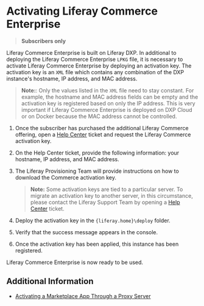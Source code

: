 # Activating Liferay Commerce Enterprise

> **Subscribers only**

Liferay Commerce Enterprise is built on Liferay DXP. In additional to deploying the Liferay Commerce Enterprise `LPKG` file, it is necessary to activate Liferay Commerce Enterprise by deploying an activation key. The activation key is an `XML` file which contains any combination of the DXP instance's hostname, IP address, and MAC address.

> **Note:**: Only the values listed in the `XML` file need to stay constant. For example, the hostname and MAC address fields can be empty and the activation key is registered based on only the IP address. This is very important if Liferay Commerce Enterprise is deployed on DXP Cloud or on Docker because the MAC address cannot be controlled.

1. Once the subscriber has purchased the additional Liferay Commerce offering, open a [Help Center](https://liferay-support.zendesk.com/agent/) ticket and request the Liferay Commerce activation key.
1. On the Help Center ticket, provide the following information: your hostname, IP address, and MAC address.
1. The Liferay Provisioning Team will provide instructions on how to download the Commerce activation key.

    > **Note:** Some activation keys are tied to a particular server. To migrate an activation key to another server, in this circumstance, please contact the Liferay Support Team by opening a [Help Center](https://liferay-support.zendesk.com/agent/) ticket.

1. Deploy the activation key in the `{liferay.home}\deploy` folder.
1. Verify that the success message appears in the console.
1. Once the activation key has been applied, this instance has been registered.

Liferay Commerce Enterprise is now ready to be used.

## Additional Information

* [Activating a Marketplace App Through a Proxy Server](https://help.liferay.com/hc/en-us/articles/360018427391)
